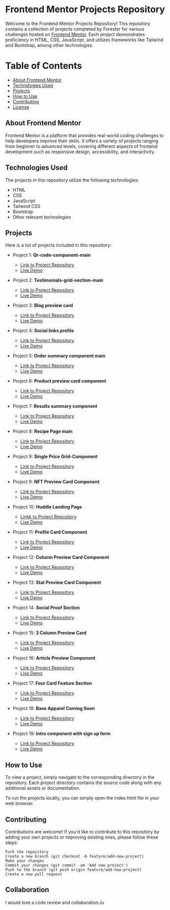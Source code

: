 # Frontend Mentor Projects Repository

Welcome to the Frontend Mentor Projects Repository! This repository contains a collection of projects completed by Forester for various challenges hosted on [Frontend Mentor](https://www.frontendmentor.io/). Each project demonstrates proficiency in HTML, CSS, JavaScript, and utilizes frameworks like Tailwind and Bootstrap, among other technologies.

# Table of Contents

- [About Frontend Mentor](#about-frontend-mentor)
- [Technologies Used](#technologies-used)
- [Projects](#projects)
- [How to Use](#how-to-use)
- [Contributing](#contributing)
- [License](#license)

## About Frontend Mentor

Frontend Mentor is a platform that provides real-world coding challenges to help developers improve their skills. It offers a variety of projects ranging from beginner to advanced levels, covering different aspects of frontend development such as responsive design, accessibility, and interactivity.

## Technologies Used

The projects in this repository utilize the following technologies:

- HTML
- CSS
- JavaScript
- Tailwind CSS
- Bootstrap
- Other relevant technologies

## Projects

Here is a list of projects included in this repository:

- Project 1: **Qr-code-component-main**
    - [Link to Project Repository](https://github.com/Forester04/frontend_mentor-projects/tree/main/qr-code-component-main)
    - [Live Demo](https://forester04.github.io/frontend_mentor-projects/qr-code-component-main/)

- Project 2: **Testimonials-grid-section-main**
    - [Link to Project Repository](https://github.com/Forester04/frontend_mentor-projects/tree/main/testimonials-grid-section-main)
    - [Live Demo](https://forester04.github.io/frontend_mentor-projects/testimonials-grid-section-main/)
- Project 3: **Blog preview card**
    - [Link to Project Repository](https://github.com/Forester04/frontend_mentor-projects/tree/main/blog-preview-card-main)
    - [Live Demo](https://forester04.github.io/frontend_mentor-projects/blog-preview-card-main/)
- Project 4: **Social links profile**
    - [Link to Project Repository](https://github.com/Forester04/frontend_mentor-projects/tree/main/social-links-profile-main)
    - [Live Demo](https://forester04.github.io/frontend_mentor-projects/social-links-profile-main/)
- Project 5: **Order summary component main**
    - [Link to Project Repository](https://github.com/Forester04/frontend_mentor-projects/tree/main/order-summary-component-main)
    - [Live Demo](https://forester04.github.io/frontend_mentor-projects/order-summary-component-main/)
- Project 6: **Product preview card component**
    - [Link to Project Repository](https://github.com/Forester04/frontend_mentor-projects/tree/main/product-preview-card-component-main)
    - [Live Demo](https://forester04.github.io/frontend_mentor-projects/product-preview-card-component-main/)
- Project 7: **Results summary component**
    - [Link to Project Repository](https://github.com/Forester04/frontend_mentor-projects/tree/main/results-summary-component-main)
    - [Live Demo](https://forester04.github.io/frontend_mentor-projects/results-summary-component-main/)
- Project 8: **Recipe Page main**
    - [Link to Project Repository](https://github.com/Forester04/frontend_mentor-projects/tree/main/recipe-page-main)
    - [Live Demo](https://forester04.github.io/frontend_mentor-projects/recipe-page-main)
- Project 9: **Single Price Grid-Component**
    - [Link to Project Repository](https://github.com/Forester04/frontend_mentor-projects/tree/main/single-price-grid-component-master)
    - [Live Demo](https://forester04.github.io/frontend_mentor-projects/single-price-grid-component-master/)
- Project 9: **NFT Preview Card Component**
    - [Link to Project Repository](https://github.com/Forester04/frontend_mentor-projects/tree/main/nft-preview-card-component-main)
    - [Live Demo ](https://forester04.github.io/frontend_mentor-projects/nft-preview-card-component-main)
- Project 10: **Huddle Landing Page**
    - [Linkk to Project Repository](https://github.com/Forester04/frontend_mentor-projects/tree/main/huddle-landing-page-with-single-introductory-section-master)
    - [Live Demo](https://forester04.github.io/frontend_mentor-projects/huddle-landing-page-with-single-introductory-section-master)
- Project 11: **Profile Card Component**
    - [Link to Project Repository](https://github.com/Forester04/frontend_mentor-projects/tree/main/profile-card-component-main)
    - [Live Demo](https://forester04.github.io/frontend_mentor-projects/profile-card-component-main)
- Project 12: **Column Preview Card Component**
    - [Link to Project Repository](https://github.com/Forester04/frontend_mentor-projects/tree/main/3-column-preview-card-component-main)
    - [Live Demo](https://forester04.github.io/frontend_mentor-projects/3-column-preview-card-component-main/)
- Project 13: **Stat Preview Card Component**
    - [Link to Project Repository](https://github.com/Forester04/frontend_mentor-projects/tree/main/stats-preview-card-component-main)
    - [Live Demo](https://forester04.github.io/frontend_mentor-projects/stats-preview-card-component-main/)
- Project 14: **Social Proof Section**
    - [Link to Project Repository](https://github.com/Forester04/frontend_mentor-projects/tree/main/social-proof-section-master)
    - [Live Demo](https://forester04.github.io/frontend_mentor-projects/social-proof-section-master)
- Project 15: **3 Column Preview Card**
    - [Link to Project Repository](https://github.com/Forester04/frontend_mentor-projects/tree/main/3-column-preview-card-component-main)
    - [Live Demo](https://forester04.github.io/frontend_mentor-projects/3-column-preview-card-component-main/)
- Project 16: **Article Preview Component**
    - [Link to Project Repository](https://github.com/Forester04/frontend_mentor-projects/tree/main/article-preview-component-master)
    - [Live Demo](https://forester04.github.io/frontend_mentor-projects/article-preview-component-master)
- Project 17: **Four Card Feature Section**
    - [Link to Project Repository](https://github.com/Forester04/frontend_mentor-projects/tree/main/four-card-feature-section-master)
    - [Live Demo](https://forester04.github.io/frontend_mentor-projects/four-card-feature-section-master/)
- Project 18: **Base Apparel Coming Soon**
    - [Link to Project Repository](https://github.com/Forester04/frontend_mentor-projects/tree/main/base-apparel-coming-soon-master)
    - [Live Demo](https://forester04.github.io/frontend_mentor-projects/base-apparel-coming-soon-master)
- Project 19: **Intro component with sign up form**
    - [Link to Project Repository](https://github.com/Forester04/frontend_mentor-projects/tree/main/intro-component-with-signup-form-master)
    - [Live Demo](https://forester04.github.io/frontend_mentor-projects/intro-component-with-signup-form-master)
## How to Use

To view a project, simply navigate to the corresponding directory in the repository. Each project directory contains the source code along with any additional assets or documentation.

To run the projects locally, you can simply open the index.html file in your web browser.

## Contributing

Contributions are welcome! If you'd like to contribute to this repository by adding your own projects or improving existing ones, please follow these steps:

    Fork the repository
    Create a new branch (git checkout -b feature/add-new-project)
    Make your changes
    Commit your changes (git commit -am 'Add new project')
    Push to the branch (git push origin feature/add-new-project)
    Create a new pull request

## Collaboration
I would love a code review and collaboration.👍